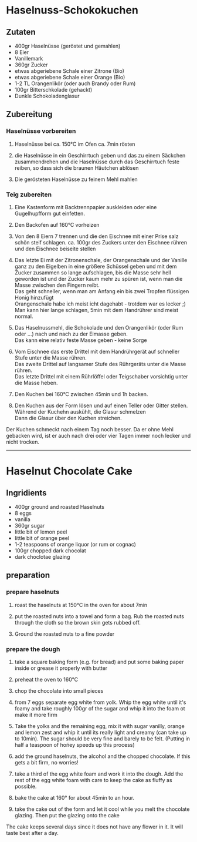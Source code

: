 # Haselnuss-Schokokuchen

## Zutaten

- 400gr Haselnüsse (geröstet und gemahlen)
- 8 Eier
- Vanillemark
- 360gr Zucker
- etwas abgeriebene Schale einer Zitrone (Bio)
- etwas abgeriebene Schale einer Orange (Bio)
- 1-2 TL Orangenlikör (oder auch Brandy oder Rum)
- 100gr Bitterschkolade (gehackt)
- Dunkle Schokoladenglasur


## Zubereitung

### Haselnüsse vorbereiten

1. Haselnüsse bei ca. 150°C im Ofen ca. 7min rösten

2. die Haselnüsse in ein Geschirrtuch geben und das zu einem Säckchen zusammendrehen
  und die Haselnüsse durch das Geschirrtuch feste reiben, so dass sich die braunen
  Häutchen ablösen

3. Die gerösteten Haselnüsse zu feinem Mehl mahlen

### Teig zubereiten

1. Eine Kastenform mit Backtrennpapier auskleiden oder eine Gugelhupfform gut einfetten.

1. Den Backofen auf 160°C vorheizen

2. Von den 8 Eiern 7 trennen und die den Eischnee mit einer Prise salz schön steif schlagen.
  ca. 100gr des Zuckers unter den Eischnee rühren und den Eischnee beiseite stellen

3. Das letzte Ei mit der Zitronenschale, der Orangenschale und der Vanille ganz zu den
  Eigelben in eine größere Schüssel geben und mit dem Zucker zusammen so lange aufschlagen,
  bis die Masse sehr hell geworden ist und der Zucker kaum mehr zu spüren ist, wenn man die
  Masse zwischen den Fingern reibt.<br/>
  Das geht schneller, wenn man am Anfang ein bis zwei Tropfen flüssigen Honig hinzufügt<br/>
  Orangenschale habe ich meist icht dagehabt - trotdem war es lecker ;)<br/>
  Man kann hier lange schlagen, 5min mit dem Handrührer sind meist normal.

4. Das Haselnussmehl, die Schokolade und den Orangenlikör (oder Rum oder ...) nach und nach
  zu der Eimasse geben.<br/>
  Das kann eine relativ feste Masse geben - keine Sorge

5. Vom Eischnee das erste Drittel mit dem Handrührgerät auf schneller Stufe unter die Masse rühren.<br/>
  Das zweite Drittel auf langsamer Stufe des Rührgeräts unter die Masse rühren.<br/>
  Das letzte Drittel mit einem Rührlöffel oder Teigschaber vorsichtig unter die Masse heben.

6. Den Kuchen bei 160°C zwischen 45min und 1h backen.

7. Den Kuchen aus der Form lösen und auf einen Teller oder Gitter stellen. Während der Kuchehn auskühlt,
  die Glasur schmelzen<br/>
  Dann die Glasur über den Kuchen streichen.

Der Kuchen schmeckt nach einem Tag noch besser. Da er ohne Mehl gebacken wird, ist er auch nach drei oder
vier Tagen immer noch lecker und nicht trocken.

-----

# Haselnut Chocolate Cake

## Ingridients

- 400gr ground and roasted Haselnuts
- 8 eggs
- vanilla
- 360gr sugar
- little bit of lemon peel
- little bit of orange peel
- 1-2 teaspoons of orange liquor (or rum or cognac)
- 100gr chopped dark chocolat
- dark choclotae glazing


## preparation

### prepare haselnuts

1. roast the haselnuts at 150°C in the oven for about 7min

2. put the roasted nuts into a towel and form a bag. Rub the roasted nuts through the cloth
  so the brown skin gets rubbed off.

3. Ground the roasted nuts to a fine powder

### prepare the dough

1. take a square baking form (e.g. for bread) and put some baking paper inside or grease it
properly with butter

1. preheat the oven to 160°C

1. chop the chocolate into small pieces

2. from 7 eggs separate egg white from yolk. Whip the egg white until it's foamy and
  take roughly 100gr of the sugar and whip it into the foam ot make it more firm

3. Take the yolks and the remaining egg, mix it with sugar vanilly, orange and lemon zest
  and whip it until its really light and creamy (can take up to 10min).  The sugar should be
  very fine and barely to be felt. (Putting in half a teaspoon of hońey speeds up this process)

4. add the ground haselnuts, the alcohol and the chopped chocolate. If this gets a bit firm, no worries!

5. take a third of the egg white foam and work it into the dough. Add the rest of the egg white foam with
  care to keep the cake as fluffy as possible.

6. bake the cake at 160° for about 45min to an hour.

7. take the cake out of the form and let it cool while you melt the chocolate glazing. Then put the glazing onto the cake

The cake keeps several days since it does not have any flower in it. It will taste best after a day.
